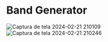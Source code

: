 # Band Generator

![Captura de tela 2024-02-21 210109](https://github.com/Jezebel1990/band-generator/assets/75287031/ab7c9be7-2541-4cd9-9c47-aaa8bf8ddb59)
![Captura de tela 2024-02-21 210246](https://github.com/Jezebel1990/band-generator/assets/75287031/b6b8ec4c-9304-44e0-b561-7e3a2bffa8ac)
